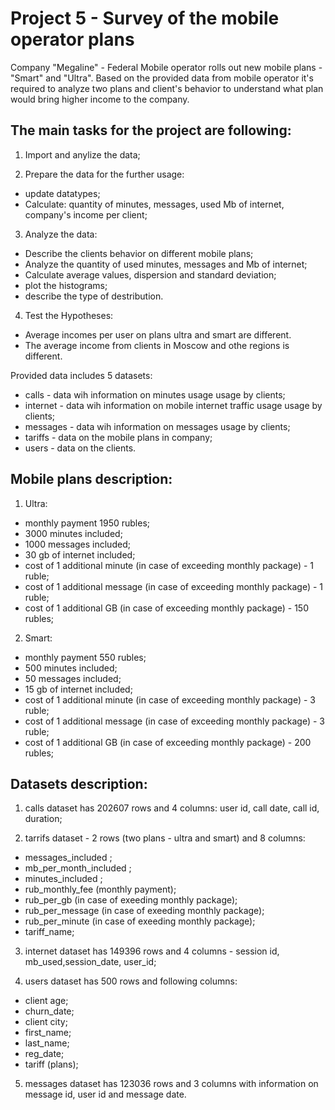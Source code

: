 # Project 5 - Survey of the mobile operator plans

Company "Megaline" - Federal Mobile operator rolls out new mobile plans - "Smart" and "Ultra". Based on the provided data from mobile operator it's required to analyze two plans and client's behavior to understand what plan would bring higher income to the company. 


## The main tasks for the project are following:
1) Import and anylize the data;

2) Prepare the data for the further usage:
- update datatypes;
- Calculate: quantity of minutes, messages, used Mb of internet, company's income per client;

3) Analyze the data:
- Describe the clients behavior on different mobile plans;
- Analyze the quantity of used minutes, messages and Mb of internet;
- Calculate average values, dispersion and standard deviation;
- plot the histograms;
- describe the type of destribution.

4) Test the Hypotheses:
- Average incomes per user on plans ultra and smart are different.
- The average income from clients in Moscow and othe regions is different.


Provided data includes 5 datasets:
- calls - data wih information on minutes usage usage by clients;
- internet - data wih information on mobile internet traffic usage usage by clients;
- messages - data wih information on messages usage by clients;
- tariffs - data on the mobile plans in company;
- users - data on the clients.

## Mobile plans description:
1) Ultra:
 - monthly payment 1950 rubles;
 - 3000 minutes included;
 - 1000 messages included;
 - 30 gb of internet included;
 - cost of 1 additional minute (in case of exceeding monthly package) -  1 ruble;
 - cost of 1 additional message (in case of exceeding monthly package) -  1 ruble;
 - cost of 1 additional GB (in case of exceeding monthly package) -  150 rubles;

2) Smart:
 - monthly payment 550 rubles;
 - 500 minutes included;
 - 50 messages included;
 - 15 gb of internet included;
 - cost of 1 additional minute (in case of exceeding monthly package) -  3 ruble;
 - cost of 1 additional message (in case of exceeding monthly package) -  3 ruble;
 - cost of 1 additional GB (in case of exceeding monthly package) -  200 rubles;


## Datasets description: 

1) calls dataset has 202607 rows and 4 columns: user id, call date, call id, duration;

2) tarrifs dataset - 2 rows (two plans - ultra and smart) and 8 columns:
- messages_included ;
- mb_per_month_included ;
- minutes_included ;
- rub_monthly_fee (monthly payment);
- rub_per_gb (in case of exeeding monthly package); 
- rub_per_message (in case of exeeding monthly package);
- rub_per_minute (in case of exeeding monthly package);
- tariff_name;

3) internet dataset has 149396 rows and 4 columns - session id, mb_used,session_date, user_id;

4) users dataset has 500 rows and following columns:
- client age;
- churn_date;
- client city;
- first_name;
- last_name;
- reg_date;
- tariff (plans);

5) messages dataset has 123036 rows and 3 columns with information on message id, user id and message date.

